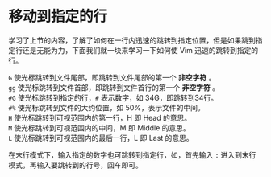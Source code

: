 # 移动到指定的行  
学习了上节的内容，了解了如何在一行内迅速的跳转到指定位置，但是如果跳到指定行还是无能为力，下面我们就一块来学习一下如何使 Vim 迅速的跳转到指定的行。

`G`     使光标跳转到文件尾部，即跳转到文件尾部的第一个 **非空字符** 。  
`gg`    使光标跳转到文件首部，即跳转到文件首行的第一个 **非空字符** 。  
`#G`    使光标跳转到指定的行，`#` 表示数字，如 34G，即跳转到34行。  
`#%`    使光标跳转到文件的大约位置，如 50%，表示文件的中间。  
`H`     使光标跳转到可视范围内的第一行，H 即 Head 的意思。  
`M`     使光标跳转到可视范围内的中间，M 即 Middle 的意思。  
`L`     使光标跳转到可视范围内的最后一行，L 即 Last 的意思。  

在末行模式下，输入指定的数字也可跳转到指定行，如，首先输入 `:` 进入到末行模式，再输入要跳转到的行号，回车即可。  





